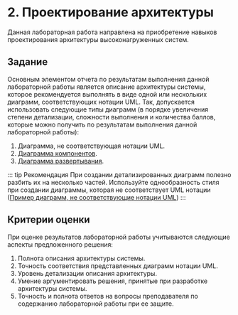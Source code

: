 # 2. Проектирование архитектуры

Данная лабораторная работа направлена на приобретение навыков проектирования архитектуры высоконагруженных систем.

## Задание

Основным элементом отчета по результатам выполнения данной лабораторной работы является описание архитектуры системы, которое рекомендуется выполнять в виде одной или нескольких диаграмм, соответствующих нотации UML. Так, допускается использовать следующие типы диаграмм (в порядке увеличения степени детализации, сложности выполнения и количества баллов, которые можно получить по результатам выполнения данной лабораторной работы):

1. Диаграмма, не соответствующая нотации UML.
1. [Диаграмма компонентов](https://drive.google.com/file/d/1qoTxBFyAIKRhoO7N9tBUer_Oz8oX1hlz/view?usp=drive_link).
1. [Диаграмма развертывания](https://drive.google.com/file/d/1qoTxBFyAIKRhoO7N9tBUer_Oz8oX1hlz/view?usp=drive_link).

::: tip Рекомендация
При создании детализированных диаграмм полезно разбить их на несколько частей. Используйте однообразность стиля при создании диаграммы, которая не соответствует UML нотации ([Пример диаграмм, не соответствующие нотации UML](https://github.com/donnemartin/system-design-primer?tab=readme-ov-file))
:::

## Критерии оценки

При оценке результатов лабораторной работы учитываются следующие аспекты предложенного решения:

1. Полнота описания архитектуры системы.
1. Точность соответствия представленных диаграмм нотации UML.
1. Уровень детализации описания архитектуры.
1. Умение аргументировать решения, принятые при разработке архитектуры системы.
1. Точность и полнота ответов на вопросы преподавателя по содержанию лабораторной работы при ее защите.
